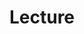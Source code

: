 ---
title: Lecture
description: |
    Une liste de livres pour apprendre ou pour se détendre. Des bouquins sur le développement ou sur le management, sur la société ou simplement des histoires.
---